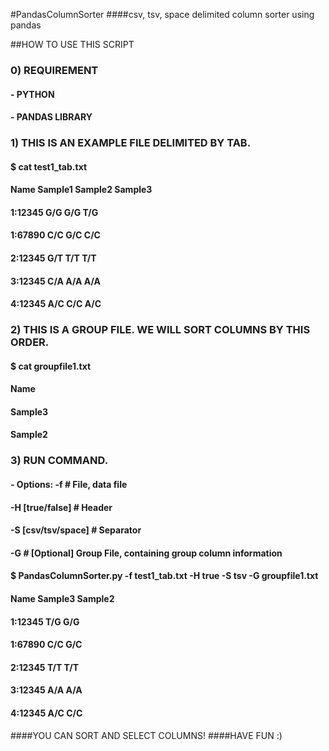 #PandasColumnSorter
####csv, tsv, space delimited column sorter using pandas


##HOW TO USE THIS SCRIPT


###  0) REQUIREMENT
####    - PYTHON
####    - PANDAS LIBRARY

###  1) THIS IS AN EXAMPLE FILE DELIMITED BY TAB.
####    $ cat test1_tab.txt
####    Name    Sample1 Sample2 Sample3
####    1:12345 G/G     G/G     T/G
####    1:67890 C/C     G/C     C/C
####    2:12345 G/T     T/T     T/T
####    3:12345 C/A     A/A     A/A
####    4:12345 A/C     C/C     A/C

###  2) THIS IS A GROUP FILE. WE WILL SORT COLUMNS BY THIS ORDER.
####    $ cat groupfile1.txt
####    Name
####    Sample3
####    Sample2

###  3) RUN COMMAND.
####    - Options:    -f <file>          # File, data file
####                  -H [true/false]    # Header
####                  -S [csv/tsv/space] # Separator
####                  -G <file>          # [Optional] Group File, containing group column information
####    $ PandasColumnSorter.py -f test1_tab.txt -H true -S tsv -G groupfile1.txt
####    Name      Sample3   Sample2
####    1:12345   T/G       G/G
####    1:67890   C/C       G/C
####    2:12345   T/T       T/T
####    3:12345   A/A       A/A
####    4:12345   A/C       C/C

####YOU CAN SORT AND SELECT COLUMNS!
####HAVE FUN :)
